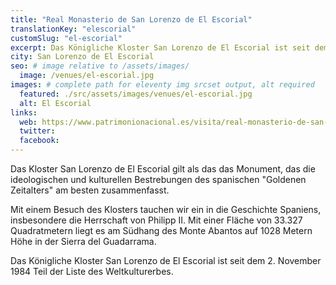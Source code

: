 ```yaml
---
title: "Real Monasterio de San Lorenzo de El Escorial"
translationKey: "elescorial"
customSlug: "el-escorial"
excerpt: Das Königliche Kloster San Lorenzo de El Escorial ist seit dem 2. November 1984 Teil der Liste des Weltkulturerbes.
city: San Lorenzo de El Escorial
seo: # image relative to /assets/images/
  image: /venues/el-escorial.jpg
images: # complete path for eleventy img srcset output, alt required
  featured: ./src/assets/images/venues/el-escorial.jpg
  alt: El Escorial
links:
  web: https://www.patrimonionacional.es/visita/real-monasterio-de-san-lorenzo-de-el-escorial
  twitter:
  facebook:
---
```


Das Kloster San Lorenzo de El Escorial gilt als das das Monument, das die ideologischen und kulturellen Bestrebungen des spanischen "Goldenen Zeitalters" am besten zusammenfasst.

Mit einem Besuch des Klosters tauchen wir ein in die Geschichte Spaniens, insbesondere die Herrschaft von Philipp II. Mit einer Fläche von 33.327 Quadratmetern liegt es am Südhang des Monte Abantos auf 1028 Metern Höhe in der Sierra del Guadarrama.

Das Königliche Kloster San Lorenzo de El Escorial ist seit dem 2. November 1984 Teil der Liste des Weltkulturerbes.
